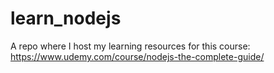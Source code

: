 # learn_nodejs
A repo where I host my learning resources for this course: https://www.udemy.com/course/nodejs-the-complete-guide/
